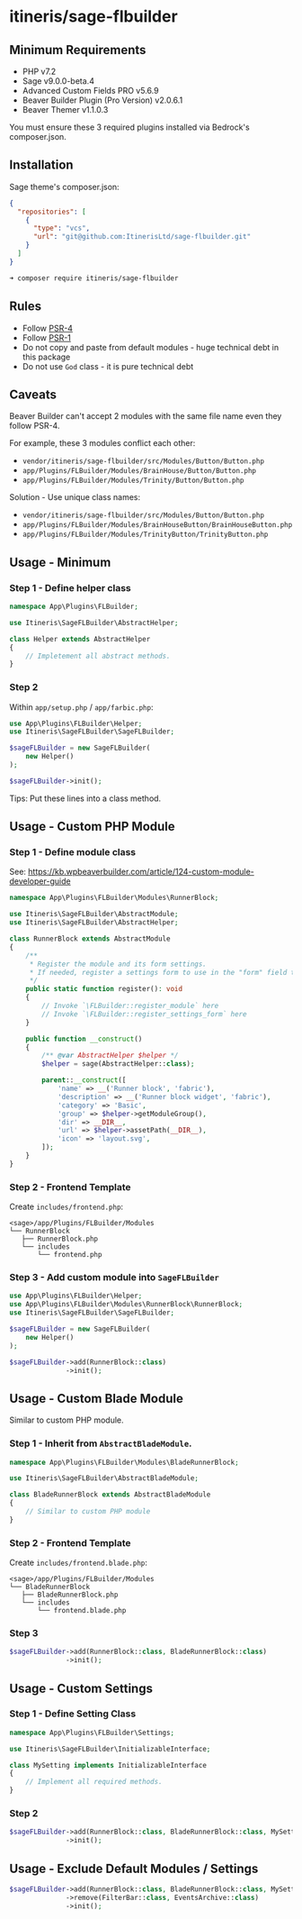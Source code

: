 # itineris/sage-flbuilder

## Minimum Requirements

* PHP v7.2
* Sage v9.0.0-beta.4
* Advanced Custom Fields PRO v5.6.9
* Beaver Builder Plugin (Pro Version) v2.0.6.1
* Beaver Themer v1.1.0.3

You must ensure these 3 required plugins installed via Bedrock's composer.json.

## Installation

Sage theme's composer.json:
```json
{
  "repositories": [
    {
      "type": "vcs",
      "url": "git@github.com:ItinerisLtd/sage-flbuilder.git"
    }
  ]
}
```

```bash
➜ composer require itineris/sage-flbuilder
```

## Rules

* Follow [PSR-4](https://www.php-fig.org/psr/psr-4/)
* Follow [PSR-1](https://www.php-fig.org/psr/psr-1/)
* Do not copy and paste from default modules - huge technical debt in this package
* Do not use `God` class - it is pure technical debt

## Caveats

Beaver Builder can't accept 2 modules with the same file name even they follow PSR-4.

For example, these 3 modules conflict each other:

- `vendor/itineris/sage-flbuilder/src/Modules/Button/Button.php`
- `app/Plugins/FLBuilder/Modules/BrainHouse/Button/Button.php`
- `app/Plugins/FLBuilder/Modules/Trinity/Button/Button.php`

Solution - Use unique class names:

- `vendor/itineris/sage-flbuilder/src/Modules/Button/Button.php`
- `app/Plugins/FLBuilder/Modules/BrainHouseButton/BrainHouseButton.php`
- `app/Plugins/FLBuilder/Modules/TrinityButton/TrinityButton.php`

## Usage - Minimum

### Step 1 - Define helper class

```php
namespace App\Plugins\FLBuilder;

use Itineris\SageFLBuilder\AbstractHelper;

class Helper extends AbstractHelper
{
    // Impletement all abstract methods.
}
```

### Step 2

Within `app/setup.php` / `app/farbic.php`:

```php
use App\Plugins\FLBuilder\Helper;
use Itineris\SageFLBuilder\SageFLBuilder;

$sageFLBuilder = new SageFLBuilder(
    new Helper()
);

$sageFLBuilder->init();
```

Tips: Put these lines into a class method.

## Usage - Custom PHP Module

### Step 1 - Define module class

See: https://kb.wpbeaverbuilder.com/article/124-custom-module-developer-guide

```php
namespace App\Plugins\FLBuilder\Modules\RunnerBlock;

use Itineris\SageFLBuilder\AbstractModule;
use Itineris\SageFLBuilder\AbstractHelper;

class RunnerBlock extends AbstractModule
{
    /**
     * Register the module and its form settings.
     * If needed, register a settings form to use in the "form" field type.
     */
    public static function register(): void
    {
        // Invoke `\FLBuilder::register_module` here
        // Invoke `\FLBuilder::register_settings_form` here
    }

    public function __construct()
    {
        /** @var AbstractHelper $helper */
        $helper = sage(AbstractHelper::class);

        parent::__construct([
            'name' => __('Runner block', 'fabric'),
            'description' => __('Runner block widget', 'fabric'),
            'category' => 'Basic',
            'group' => $helper->getModuleGroup(),
            'dir' => __DIR__,
            'url' => $helper->assetPath(__DIR__),
            'icon' => 'layout.svg',
        ]);
    }
}
```

### Step 2 - Frontend Template

Create `includes/frontend.php`:

```
<sage>/app/Plugins/FLBuilder/Modules
└── RunnerBlock
   ├── RunnerBlock.php
   └── includes
       └── frontend.php
```

### Step 3 - Add custom module into `SageFLBuilder`

```php
use App\Plugins\FLBuilder\Helper;
use App\Plugins\FLBuilder\Modules\RunnerBlock\RunnerBlock;
use Itineris\SageFLBuilder\SageFLBuilder;

$sageFLBuilder = new SageFLBuilder(
    new Helper()
);

$sageFLBuilder->add(RunnerBlock::class)
              ->init();
```

## Usage - Custom Blade Module

Similar to custom PHP module.

### Step 1 - Inherit from `AbstractBladeModule`.

```php
namespace App\Plugins\FLBuilder\Modules\BladeRunnerBlock;

use Itineris\SageFLBuilder\AbstractBladeModule;

class BladeRunnerBlock extends AbstractBladeModule
{
    // Similar to custom PHP module
}
```

### Step 2 - Frontend Template

Create `includes/frontend.blade.php`:

```
<sage>/app/Plugins/FLBuilder/Modules
└── BladeRunnerBlock
   ├── BladeRunnerBlock.php
   └── includes
       └── frontend.blade.php
```

### Step 3

```php
$sageFLBuilder->add(RunnerBlock::class, BladeRunnerBlock::class)
              ->init();
```

## Usage - Custom Settings

### Step 1 - Define Setting Class

```php
namespace App\Plugins\FLBuilder\Settings;

use Itineris\SageFLBuilder\InitializableInterface;

class MySetting implements InitializableInterface
{
    // Implement all required methods.
}
```

### Step 2

```php
$sageFLBuilder->add(RunnerBlock::class, BladeRunnerBlock::class, MySetting::class)
              ->init();
```

## Usage - Exclude Default Modules / Settings

```php
$sageFLBuilder->add(RunnerBlock::class, BladeRunnerBlock::class, MySetting::class)
              ->remove(FilterBar::class, EventsArchive::class)
              ->init();
```

